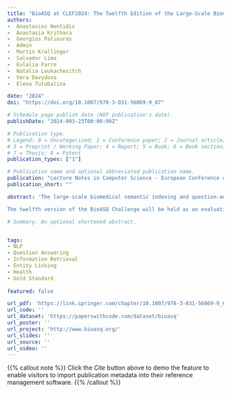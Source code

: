 ```yaml
---
title: "BioASQ at CLEF2024: The Twelfth Edition of the Large-Scale Biomedical Semantic Indexing and Question Answering Challenge"
authors:
-  Anastasios Nentidis
-  Anastasia Krithara
-  Georgios Paliouras
-  Admin
-  Martin Krallinger
-  Salvador Lima
-  Eulalia Farre
-  Natalia Loukachevitch
-  Vera Davydova
-  Elena Tutubalina 

date: "2024"
doi: "https://doi.org/10.1007/978-3-031-56069-9_67"

# Schedule page publish date (NOT publication's date).
publishDate: "2024-003-23T00:00:00Z"

# Publication type.
# Legend: 0 = Uncategorized; 1 = Conference paper; 2 = Journal article;
# 3 = Preprint / Working Paper; 4 = Report; 5 = Book; 6 = Book section;
# 7 = Thesis; 8 = Patent
publication_types: ["1"]

# Publication name and optional abbreviated publication name.
publication: "Lecture Notes in Computer Science - European Conference on Information Retrieval"
publication_short: ""

abstract: 'The large-scale biomedical semantic indexing and question-answering challenge (BioASQ) aims at the continuous advancement of methods and tools to meet the needs of biomedical researchers and practitioners for efficient and precise access to the ever-increasing resources of their domain. With this purpose, during the last eleven years, a series of annual challenges have been organized with specific shared tasks on large-scale biomedical semantic indexing and question answering. Benchmark datasets have been concomitantly provided in alignment with the real needs of biomedical experts, providing a unique common testbed where different teams around the world can investigate and compare new approaches for accessing biomedical knowledge.

The twelfth version of the BioASQ Challenge will be held as an evaluation Lab within CLEF2024 providing four shared tasks: (i) Task b on the information retrieval for biomedical questions, and the generation of comprehensible answers. (ii) Task Synergy the information retrieval and generation of answers for open biomedical questions on developing topics, in collaboration with the experts posing the questions. (iii) Task MultiCardioNER on the automated annotation of clinical entities in medical documents in the field of cardiology, primarily in Spanish, English, Italian and Dutch. (iv) Task BioNNE on the automated annotation of biomedical documents in Russian and English with nested named entity annotations. As BioASQ rewards the methods that outperform the state of the art in these shared tasks, it pushes the research frontier towards approaches that accelerate access to biomedical knowledge.   '

# Summary. An optional shortened abstract.


tags:
- NLP
- Question Answering
- Information Retrieval
- Entity Linking
- Health
- Gold Standard
  
featured: false

url_pdf: 'https://link.springer.com/chapter/10.1007/978-3-031-56069-9_67'
url_code: ''
url_dataset: 'https://paperswithcode.com/dataset/bioasq'
url_poster: ''
url_project: 'http://www.bioasq.org/'
url_slides: ''
url_source: ''
url_video: ''
---
```

{{% callout note %}}
Click the _Cite_ button above to demo the feature to enable visitors to import publication metadata into their reference management software.
{{% /callout %}}                            